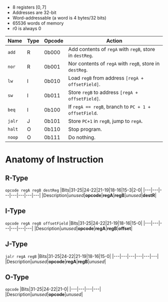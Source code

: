 - 8 registers $[0, 7]$
- Addresses are 32-bit
- Word-addressable (a word is 4 bytes/32 bits)
- 65536 words of memory
- r0 is always 0

|Name|Type|Opcode|Action|
|---|---|---|---|
|`add`|R|0b000|Add contents of `regA` with `regB`, store in `destReg`.|
|`nor`|R|0b001|Nor contents of `regA` with `regB`, store in `destReg`.|
|`lw`|I|0b010|Load `regB` from address `[regA + offsetField]`.|
|`sw`|I|0b011|Store `regB` to address `[regA + offsetField]`.|
|`beq`|I|0b100|If `regA == regB`, branch to `PC + 1 + offsetField`.|
|`jalr`|J|0b101|Store `PC+1` in `regB`, jump to `regA`.|
|`halt`|O|0b110|Stop program.|
|`noop`|O|0b111|Do nothing.|

# Anatomy of Instruction
## R-Type
`opcode regA regB destReg`
|Bits|31-25|24-22|21-19|18-16|15-3|2-0|
|---|---|---|---|---|---|---|
|Description|*unused*|**opcode**|**regA**|**regB**|*unused*|**destR**|

## I-Type
`opcode regA regB offsetField`
|Bits|31-25|24-22|21-19|18-16|15-0|
|---|---|---|---|---|---|
|Description|*unused*|**opcode**|**regA**|**regB**|**offset**|

## J-Type
`jalr regA regB`
|Bits|31-25|24-22|21-19|18-16|15-0|
|---|---|---|---|---|---|
|Description|*unused*|**opcode**|**regA**|**regB**|*unused*|

## O-Type
`opcode`
|Bits|31-25|24-22|21-0|
|---|---|---|---|
|Description|*unused*|**opcode**|*unused*|